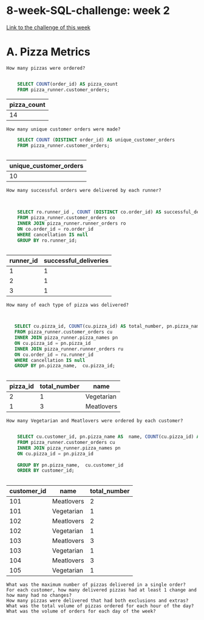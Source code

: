 # 8-week-SQL-challenge: week 2
[Link to the challenge of this week](https://8weeksqlchallenge.com/case-study-2/)

# A. Pizza Metrics

    How many pizzas were ordered?
    
```SQL

    SELECT COUNT(order_id) AS pizza_count
    FROM pizza_runner.customer_orders;


```

| pizza_count |
| ----- |
| 14    |





    How many unique customer orders were made?
    
```SQL
    SELECT COUNT (DISTINCT order_id) AS unique_customer_orders
    FROM pizza_runner.customer_orders;
    
```

| unique_customer_orders |
| ---------------------- |
| 10                     |


    How many successful orders were delivered by each runner?
    
```SQL

  
    SELECT ro.runner_id , COUNT (DISTINCT co.order_id) AS successful_deliveries
    FROM pizza_runner.customer_orders co
    INNER JOIN pizza_runner.runner_orders ro
    ON co.order_id = ro.order_id
    WHERE cancellation IS null
    GROUP BY ro.runner_id;
    
```

| runner_id | successful_deliveries |
| --------- | --------------------- |
| 1         | 1                     |
| 2         | 1                     |
| 3         | 1                     |




    How many of each type of pizza was delivered?
    
 ```SQL


    SELECT cu.pizza_id, COUNT(cu.pizza_id) AS total_number, pn.pizza_name AS  name
    FROM pizza_runner.customer_orders cu
    INNER JOIN pizza_runner.pizza_names pn
    ON cu.pizza_id = pn.pizza_id
    INNER JOIN pizza_runner.runner_orders ru
    ON cu.order_id = ru.runner_id
    WHERE cancellation IS null
    GROUP BY pn.pizza_name,  cu.pizza_id;
    
```

| pizza_id | total_number | name       |
| -------- | ------------ | ---------- |
| 2        | 1            | Vegetarian |
| 1        | 3            | Meatlovers |


    How many Vegetarian and Meatlovers were ordered by each customer?
```SQL

    SELECT cu.customer_id, pn.pizza_name AS  name, COUNT(cu.pizza_id) AS total_number
    FROM pizza_runner.customer_orders cu
    INNER JOIN pizza_runner.pizza_names pn
    ON cu.pizza_id = pn.pizza_id
    
    GROUP BY pn.pizza_name,  cu.customer_id
    ORDER BY customer_id;
    
```

| customer_id | name       | total_number |
| ----------- | ---------- | ------------ |
| 101         | Meatlovers | 2            |
| 101         | Vegetarian | 1            |
| 102         | Meatlovers | 2            |
| 102         | Vegetarian | 1            |
| 103         | Meatlovers | 3            |
| 103         | Vegetarian | 1            |
| 104         | Meatlovers | 3            |
| 105         | Vegetarian | 1            |

 

    What was the maximum number of pizzas delivered in a single order?
    For each customer, how many delivered pizzas had at least 1 change and how many had no changes?
    How many pizzas were delivered that had both exclusions and extras?
    What was the total volume of pizzas ordered for each hour of the day?
    What was the volume of orders for each day of the week?
